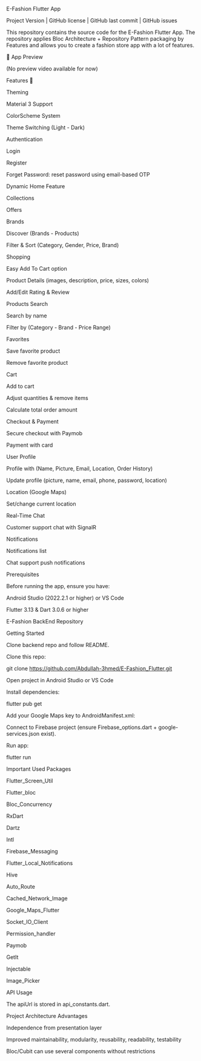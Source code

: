 E-Fashion Flutter App

Project Version | GitHub license | GitHub last commit | GitHub issues

This repository contains the source code for the E-Fashion Flutter App.
The repository applies Bloc Architecture + Repository Pattern packaging by Features and allows you to create a fashion store app with a lot of features.

📱 App Preview

(No preview video available for now)

Features 🚀

Theming

Material 3 Support

ColorScheme System

Theme Switching (Light - Dark)

Authentication

Login

Register

Forget Password: reset password using email-based OTP

Dynamic Home Feature

Collections

Offers

Brands

Discover (Brands - Products)

Filter & Sort (Category, Gender, Price, Brand)

Shopping

Easy Add To Cart option

Product Details (images, description, price, sizes, colors)

Add/Edit Rating & Review

Products Search

Search by name

Filter by (Category - Brand - Price Range)

Favorites

Save favorite product

Remove favorite product

Cart

Add to cart

Adjust quantities & remove items

Calculate total order amount

Checkout & Payment

Secure checkout with Paymob

Payment with card

User Profile

Profile with (Name, Picture, Email, Location, Order History)

Update profile (picture, name, email, phone, password, location)

Location (Google Maps)

Set/change current location

Real-Time Chat

Customer support chat with SignalR

Notifications

Notifications list

Chat support push notifications

Prerequisites

Before running the app, ensure you have:

Android Studio (2022.2.1 or higher) or VS Code

Flutter 3.13 & Dart 3.0.6 or higher

E-Fashion BackEnd Repository

Getting Started

Clone backend repo and follow README.

Clone this repo:

git clone https://github.com/Abdullah-3hmed/E-Fashion_Flutter.git


Open project in Android Studio or VS Code

Install dependencies:

flutter pub get


Add your Google Maps key to AndroidManifest.xml:

<meta-data android:name="com.google.android.geo.API_KEY" android:value="YOUR_GOOGLE_MAPS_KEY"/>


Connect to Firebase project (ensure Firebase_options.dart + google-services.json exist).

Run app:

flutter run

Important Used Packages

Flutter_Screen_Util

Flutter_bloc

Bloc_Concurrency

RxDart

Dartz

Intl

Firebase_Messaging

Flutter_Local_Notifications

Hive

Auto_Route

Cached_Network_Image

Google_Maps_Flutter

Socket_IO_Client

Permission_handler

Paymob

GetIt

Injectable

Image_Picker

API Usage

The apiUrl is stored in api_constants.dart.

Project Architecture Advantages

Independence from presentation layer

Improved maintainability, modularity, reusability, readability, testability

Bloc/Cubit can use several components without restrictions